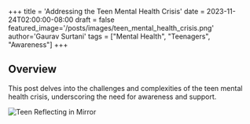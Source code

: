 +++
title = 'Addressing the Teen Mental Health Crisis'
date = 2023-11-24T02:00:00-08:00
draft = false
featured_image='/posts/images/teen_mental_health_crisis.png'
author='Gaurav Surtani'
tags = ["Mental Health", "Teenagers", "Awareness"]
+++

## Overview

This post delves into the challenges and complexities of the teen mental health crisis, underscoring the need for awareness and support.

![Teen Reflecting in Mirror](/posts/images/teen_mental_health_crisis.png)
